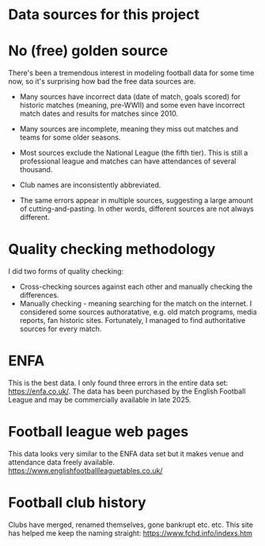 # Data sources for this project

# No (free) golden source

There's been a tremendous interest in modeling football data for some time now, so it's surprising how bad the free data sources are. 

* Many sources have incorrect data (date of match, goals scored) for historic matches (meaning, pre-WWII) and some even have incorrect match dates and results for matches since 2010.

* Many sources are incomplete, meaning they miss out matches and teams for some older seasons.

* Most sources exclude the National League (the fifth tier). This is still a professional league and matches can have attendances of several thousand. 

* Club names are inconsistently abbreviated.

* The same errors appear in multiple sources, suggesting a large amount of cutting-and-pasting. In other words, different sources are not always different.

# Quality checking methodology

I did two forms of quality checking: 

* Cross-checking sources against each other and manually checking the differences.
* Manually checking - meaning searching for the match on the internet. I considered some sources authoratative, e.g. old match programs, media reports, fan historic sites. Fortunately, I managed to find authoritative sources for every match.

# ENFA

This is the best data. I only found three errors in the entire data set: https://enfa.co.uk/. The data has been purchased by the English Football League and may be commercially available in late 2025.

# Football league web pages

This data looks very similar to the ENFA data set but it makes venue and attendance data freely available. https://www.englishfootballleaguetables.co.uk/

# Football club history

Clubs have merged, renamed themselves, gone bankrupt etc. etc. This site has helped me keep the naming straight: https://www.fchd.info/indexs.htm 
